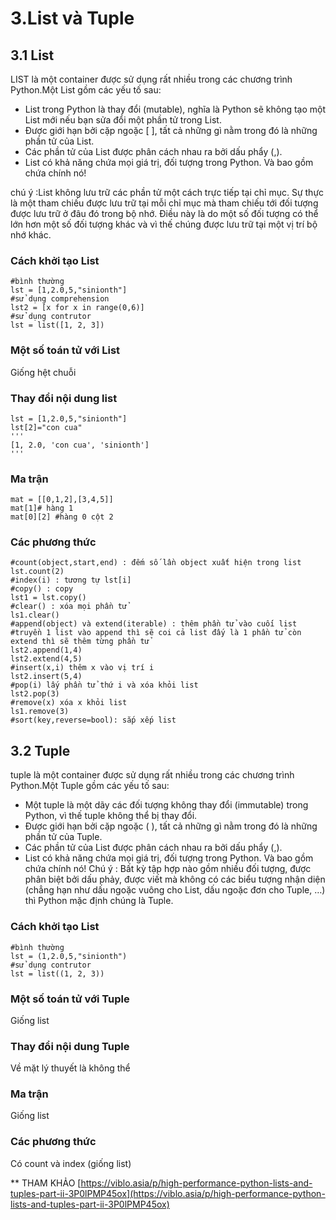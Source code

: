 # 3.List và Tuple
## 3.1 List
LIST là một container được sử dụng rất nhiều trong các chương trình Python.Một List gồm các yếu tố sau:
* List trong Python là thay đổi (mutable), nghĩa là Python sẽ không tạo một List mới nếu bạn sửa đổi một phần tử trong List.
* Được giới hạn bởi cặp ngoặc [ ], tất cả những gì nằm trong đó là những phần tử của List.
* Các phần tử của List được phân cách nhau ra bởi dấu phẩy (,).
* List có khả năng chứa mọi giá trị, đối tượng trong Python. Và bao gồm chứa chính nó!

chú ý :List không lưu trữ các phần tử một cách trực tiếp tại chỉ mục. Sự thực là một tham chiếu được lưu trữ tại mỗi chỉ mục 
mà tham chiếu tới đối tượng được lưu trữ ở đâu đó trong bộ nhớ. Điều này là do một số đối tượng có thể lớn hơn một số đối tượng 
khác và vì thế chúng được lưu trữ tại một vị trí bộ nhớ khác.
### Cách khởi tạo List
```
#bình thường
lst = [1,2.0,5,"sinionth"]
#sử dụng comprehension
lst2 = [x for x in range(0,6)]
#sử dụng contrutor
lst = list([1, 2, 3])
```
### Một số toán tử với List 
Giống hệt chuỗi
### Thay đổi nội dung list
```
lst = [1,2.0,5,"sinionth"]
lst[2]="con cua"
'''
[1, 2.0, 'con cua', 'sinionth']
'''
```
### Ma trận
```
mat = [[0,1,2],[3,4,5]]
mat[1]# hàng 1
mat[0][2] #hàng 0 cột 2
```
### Các phương thức 
```
#count(object,start,end) : đếm số lần object xuất hiện trong list
lst.count(2)
#index(i) : tương tự lst[i]
#copy() : copy
lst1 = lst.copy()
#clear() : xóa mọi phần tử
ls1.clear()
#append(object) và extend(iterable) : thêm phần tử vào cuối list
#truyền 1 list vào append thì sẽ coi cả list đấy là 1 phần tử còn extend thì sẽ thêm từng phần tử 
lst2.append(1,4)
lst2.extend(4,5)
#insert(x,i) thêm x vào vị trí i
lst2.insert(5,4)
#pop(i) lấy phần tử thứ i và xóa khỏi list
lst2.pop(3)
#remove(x) xóa x khỏi list
ls1.remove(3)
#sort(key,reverse=bool): sắp xếp list 
```
## 3.2 Tuple
tuple là một container được sử dụng rất nhiều trong các chương trình Python.Một Tuple gồm các yếu tố sau:
* Một tuple là một dãy các đối tượng không thay đổi (immutable) trong Python, vì thế tuple không thể bị thay đổi. 
* Được giới hạn bởi cặp ngoặc ( ), tất cả những gì nằm trong đó là những phần tử của Tuple.
* Các phần tử của List được phân cách nhau ra bởi dấu phẩy (,).
* List có khả năng chứa mọi giá trị, đối tượng trong Python. Và bao gồm chứa chính nó!
Chú ý : Bất kỳ tập hợp nào gồm nhiều đối tượng, được phân biệt bởi dấu phảy, được viết mà không có các biểu tượng 
nhận diện (chẳng hạn như dấu ngoặc vuông cho List, dấu ngoặc đơn cho Tuple, …) thì Python mặc định chúng là Tuple.
### Cách khởi tạo List
```
#bình thường
lst = (1,2.0,5,"sinionth")
#sử dụng contrutor
lst = list((1, 2, 3))
```
### Một số toán tử với Tuple
Giống list
### Thay đổi nội dung Tuple
Về mặt lý thuyết là không thể
### Ma trận
Giống list
### Các phương thức 
Có count và index (giống list)

** THAM KHẢO
[https://viblo.asia/p/high-performance-python-lists-and-tuples-part-ii-3P0lPMP45ox](https://viblo.asia/p/high-performance-python-lists-and-tuples-part-ii-3P0lPMP45ox)